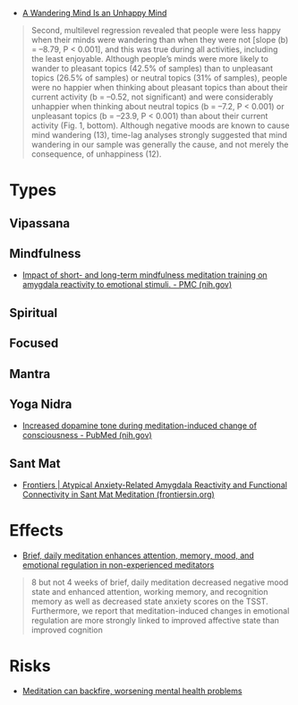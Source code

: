 - [A Wandering Mind Is an Unhappy Mind](https://www.science.org/doi/10.1126/science.1192439)
> Second, multilevel regression revealed that people were less happy when their minds were wandering than when they were not [slope (b) = –8.79, P < 0.001], and this was true during all activities, including the least enjoyable. Although people’s minds were more likely to wander to pleasant topics (42.5% of samples) than to unpleasant topics (26.5% of samples) or neutral topics (31% of samples), people were no happier when thinking about pleasant topics than about their current activity (b = –0.52, not significant) and were considerably unhappier when thinking about neutral topics (b = –7.2, P < 0.001) or unpleasant topics (b = –23.9, P < 0.001) than about their current activity (Fig. 1, bottom). Although negative moods are known to cause mind wandering (13), time-lag analyses strongly suggested that mind wandering in our sample was generally the cause, and not merely the consequence, of unhappiness (12).

# Types
## Vipassana

## Mindfulness

- [Impact of short- and long-term mindfulness meditation training on amygdala reactivity to emotional stimuli. - PMC (nih.gov)](https://www.ncbi.nlm.nih.gov/pmc/articles/PMC6671286/)

## Spiritual

## Focused

## Mantra

## Yoga Nidra

- [Increased dopamine tone during meditation-induced change of consciousness - PubMed (nih.gov)](https://pubmed.ncbi.nlm.nih.gov/11958969/)

## Sant Mat

- [Frontiers | Atypical Anxiety-Related Amygdala Reactivity and Functional Connectivity in Sant Mat Meditation (frontiersin.org)](https://www.frontiersin.org/journals/behavioral-neuroscience/articles/10.3389/fnbeh.2018.00298/full)

# Effects
- [Brief, daily meditation enhances attention, memory, mood, and emotional regulation in non-experienced meditators](https://www.sciencedirect.com/science/article/abs/pii/S016643281830322X?via%3Dihub)
> 8 but not 4 weeks of brief, daily meditation decreased negative mood state and enhanced attention, working memory, and recognition memory as well as decreased state anxiety scores on the TSST. Furthermore, we report that meditation-induced changes in emotional regulation are more strongly linked to improved affective state than improved cognition

# Risks
- [Meditation can backfire, worsening mental health problems](https://www.msn.com/en-gb/health/other/meditation-can-backfire-worsening-mental-health-problems/ar-AA1p0Qjr?mosat=dark&is2ndWV=true&PC=EMMX101)